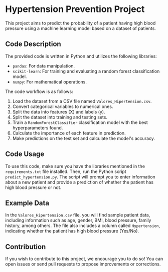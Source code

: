 # Hypertension Prevention Project

This project aims to predict the probability of a patient having high blood pressure using a machine learning model based on a dataset of patients.

## Code Description

The provided code is written in Python and utilizes the following libraries:

- `pandas`: For data manipulation.
- `scikit-learn`: For training and evaluating a random forest classification model.
- `numpy`: For mathematical operations.

The code workflow is as follows:

1. Load the dataset from a CSV file named `Valores_Hipertension.csv`.
2. Convert categorical variables to numerical ones.
3. Split the data into features (X) and labels (y).
4. Split the dataset into training and testing sets.
5. Train a `RandomForestClassifier` classification model with the best hyperparameters found.
6. Calculate the importance of each feature in prediction.
7. Make predictions on the test set and calculate the model's accuracy.

## Code Usage

To use this code, make sure you have the libraries mentioned in the `requirements.txt` file installed. Then, run the Python script `predict_hypertension.py`. The script will prompt you to enter information about a new patient and provide a prediction of whether the patient has high blood pressure or not.

## Example Data

In the `Valores_Hipertension.csv` file, you will find sample patient data, including information such as age, gender, BMI, blood pressure, family history, among others. The file also includes a column called `Hypertension`, indicating whether the patient has high blood pressure (Yes/No).

## Contribution

If you wish to contribute to this project, we encourage you to do so! You can open issues or send pull requests to propose improvements or corrections.
